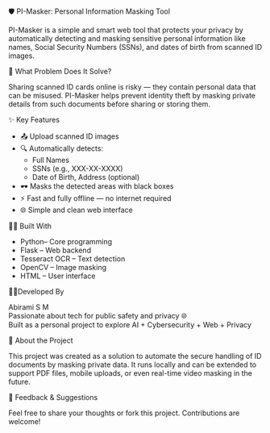 🛡 PI-Masker: Personal Information Masking Tool

PI-Masker is a simple and smart web tool that protects your privacy by automatically detecting and masking sensitive personal information like names, Social Security Numbers (SSNs), and dates of birth from scanned ID images.


 🧠 What Problem Does It Solve?

Sharing scanned ID cards online is risky — they contain personal data that can be misused. PI-Masker helps prevent identity theft by masking private details from such documents before sharing or storing them.



 ✨ Key Features

- 📤 Upload scanned ID images  
- 🔍 Automatically detects:
  - Full Names  
  - SSNs (e.g., XXX-XX-XXXX)  
  - Date of Birth, Address (optional)  
- 🕶 Masks the detected areas with black boxes  
- ⚡ Fast and fully offline — no internet required  
- 🌐 Simple and clean web interface
 




 👩‍💻 Built With

- Python– Core programming  
- Flask – Web backend  
- Tesseract OCR – Text detection  
- OpenCV – Image masking  
- HTML – User interface



 🙋‍♀Developed By

Abirami S M  
Passionate about tech for public safety and privacy 🌐  
Built as a personal project to explore AI + Cybersecurity + Web + Privacy



 📂 About the Project

This project was created as a solution to automate the secure handling of ID documents by masking private data. It runs locally and can be extended to support PDF files, mobile uploads, or even real-time video masking in the future.



 💬 Feedback & Suggestions

Feel free to share your thoughts or fork this project. Contributions are welcome!


